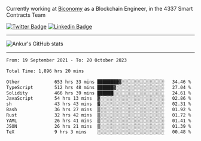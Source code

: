 Currently working at [Biconomy](https://biconomy.io/) as a Blockchain Engineer, in the 4337 Smart Contracts Team

 [![Twitter Badge](https://img.shields.io/badge/-@ankurdubey521-1ca0f1?style=flat-square&labelColor=1ca0f1&logo=twitter&logoColor=white&link=https://twitter.com/ankurdubey521)](https://twitter.com/ankurdubey521) [![Linkedin Badge](https://img.shields.io/badge/-ankurdubey521-blue?style=flat-square&logo=Linkedin&logoColor=white&link=https://www.linkedin.com/in/ankurdubey521/)](https://www.linkedin.com/in/ankurdubey521/)

<hr/>

![Ankur's GitHub stats](https://github-readme-stats.vercel.app/api?username=ankurdubey521&count_private=true&theme=radical)

<hr/>

<!--START_SECTION:waka-->

```txt
From: 19 September 2021 - To: 20 October 2023

Total Time: 1,896 hrs 20 mins

Other             653 hrs 33 mins ████████▓░░░░░░░░░░░░░░░░   34.46 %
TypeScript        512 hrs 48 mins ██████▓░░░░░░░░░░░░░░░░░░   27.04 %
Solidity          466 hrs 39 mins ██████░░░░░░░░░░░░░░░░░░░   24.61 %
JavaScript        54 hrs 13 mins  ▓░░░░░░░░░░░░░░░░░░░░░░░░   02.86 %
sh                43 hrs 43 mins  ▓░░░░░░░░░░░░░░░░░░░░░░░░   02.31 %
Bash              36 hrs 27 mins  ▒░░░░░░░░░░░░░░░░░░░░░░░░   01.92 %
Rust              32 hrs 42 mins  ▒░░░░░░░░░░░░░░░░░░░░░░░░   01.72 %
YAML              26 hrs 41 mins  ▒░░░░░░░░░░░░░░░░░░░░░░░░   01.41 %
JSON              26 hrs 21 mins  ▒░░░░░░░░░░░░░░░░░░░░░░░░   01.39 %
TeX               9 hrs 3 mins    ░░░░░░░░░░░░░░░░░░░░░░░░░   00.48 %
```

<!--END_SECTION:waka-->
